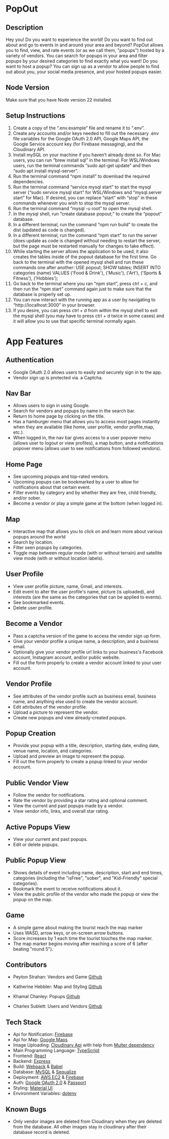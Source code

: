 # PopOut

## Description
Hey you! Do you want to experience the world! Do you want to find out about and go to events in and around your area and beyond? PopOut allows you to find, view, and rate events (or as we call them, "popups") hosted by a variety of vendors. You can search for popups in your area and filter popups by your desired categories to find exactly what you want! Do you want to host a popup? You can sign up as a vendor to allow people to find out about you, your social media presence, and your hosted popups easier.

## Node Version
Make sure that you have Node version 22 installed.

## Setup Instructions
1. Create a copy of the “.env.example” file and rename it to “.env”.
2. Create any accounts and/or keys needed to fill out the necessary .env file variables for the Google OAuth 2.0 API, Google Maps API, the Google Service account key (for Firebase messaging), and the Cloudinary API.
3. Install mySQL on your machine if you haven’t already done so. For Mac users, you can run “brew install sql” in the terminal. For WSL/Windows users, run the terminal commands “sudo apt-get update” and then “sudo apt install mysql-server”.
4. Run the terminal command “npm install” to download the required dependencies.
5. Run the terminal command “service mysql start” to start the mysql server (“sudo service mysql start” for WSL/Windows and “mysql.server start” for Mac). If desired, you can replace “start” with “stop” in these commands whenever you wish to stop the mysql server.
6. Run the terminal command “mysql -u root” to open the mysql shell.
7. In the mysql shell, run “create database popout;” to create the “popout” database.
8. In a different terminal, run the command “npm run build” to create the dist (updated as code is changed).
9. In a different terminal, run the command “npm start” to run the server (does update as code is changed without needing to restart the server, but the page must be restarted manually for changes to take effect).
10. While starting the server allows the application to be used, it also creates the tables inside of the popout database for the first time. Go back to the terminal with the opened mysql shell and run these commands one after another:
USE popout;
SHOW tables;
INSERT INTO categories (name) VALUES ('Food & Drink'), ('Music'), ('Art'), ('Sports & Fitness'), ('Hobbies');
11. Go back to the terminal where you ran “npm start”, press ctrl + c, and then run the “npm start” command again just to make sure that the database is properly set up.
12. You can now interact with the running app as a user by navigating to “http://localhost:3000” in your browser.
13. If you desire, you can press ctrl + d from within the mysql shell to exit the mysql shell (you may have to press ctrl + d twice in some cases) and it will allow you to use that specific terminal normally again.

# App Features

## Authentication
- Google OAuth 2.0 allows users to easily and securely sign in to the app.
- Vendor sign up is protected via. a Captcha.

## Nav Bar
- Allows users to sign in using Google.
- Search for vendors and popups by name in the search bar.
- Return to home page by clicking on the title.
- Has a hamburger menu that allows you to access most pages instantly when they are available (like home, user profile, vendor profile,map, etc.).
- When logged in, the nav bar gives access to a user popover menu (allows user to logout or view profiles), a map button, and a notifications popover menu (allows user to see notifications from followed vendors).

## Home Page
- See upcoming popups and top-rated vendors.
- Upcoming popups can be bookmarked by a user to allow for notifications about that certain event.
- Filter events by category and by whether they are free, child friendly, and/or sober.
- Become a vendor or play a simple game at the bottom (when logged in).

## Map
- Interactive map that allows you to click on and learn more about various popups around the world
- Search by location.
- Filter seen popups by categories.
- Toggle map between regular mode (with or without terrain) and satellite view mode (with or without location labels).

## User Profile
- View user profile picture, name, Gmail, and interests.
- Edit event to alter the user profile's name, picture (is uploaded), and interests (are the same as the categories that can be applied to events).
- See bookmarked events.
- Delete user profile.

## Become a Vendor
- Pass a captcha version of the game to access the vendor sign up form.
- Give your vendor profile a unique name, a description, and a business email.
- Optionally give your vendor profile url links to your business's Facebook account, Instagram account, and/or public website.
- Fill out the form properly to create a vendor account linked to your user account.

## Vendor Profile
- See attributes of the vendor profile such as business email, business name, and anything else used to create the vendor account.
- Edit attributes of the vendor profile.
- Upload a picture to represent the vendor.
- Create new popups and view already-created popups.

## Popup Creation
- Provide your popup with a title, description, starting date, ending date, venue name, location, and categories.
- Upload and preview an image to represent the popup.
- Fill out the form properly to create a popup linked to your vendor account.

## Public Vendor View
- Follow the vendor for notifications.
- Rate the vendor by providing a star rating and optional comment.
- View the current and past popups made by a vendor.
- View vendor info, links, and overall star rating.

## Active Popups View
- View your current and past popups.
- Edit or delete popups.

## Public Popup View
- Shows details of event including name, description, start and end times, categories (including the "isFree", "sober", and "Kid-Friendly" special categories).
- Bookmark the event to receive notifications about it.
- View the public profile of the vendor who made the popup or view the popup on the map.

## Game
- A simple game about making the tourist reach the map marker
- Uses WASD, arrow keys, or on-screen arrow buttons.
- Score increases by 1 each time the tourist touches the map marker.
- The map marker begins moving after reaching a score of 6 (after beating "round 5").

## Contributors
- Peyton Strahan: Vendors and Game [Github](https://github.com/PeytonStrahan)

- Katherine Hebbler: Map and Styling [Github](https://github.com/khebbler)

- Khamal Chanley: Popups [Github](https://github.com/khamal22)

- Charles Sublett: Users and Vendors [Github](https://github.com/BMH397)

## Tech Stack
  - Api for Notification: [Firebase](https://firebase.google.com/)
  - Api for Map: [Google Maps](https://developers.google.com/maps/documentation)
  - Image Uploading: [Cloudinary Api](https://cloudinary.com/documentation/image_upload_api_reference) with help from [Multer dependency](https://expressjs.com/en/resources/middleware/multer.html)
  - Main Programming Language: [TypeScript](https://www.typescriptlang.org/docs/handbook/intro.html)
  - Frontend: [React](https://react.dev/)
  - Backend: [Express](https://expressjs.com/en/4x/api.html)
  - Build: [Webpack](https://webpack.js.org/configuration/) & [Babel](https://babeljs.io/docs/)
  - Database: [MySQL](https://www.mysql.com/) & [Sequalize](https://sequelize.org/docs/v7/databases/mysql/)
  - Deployment: [AWS EC2](https://aws.amazon.com/ec2/) & [Firebase](https://firebase.google.com/)
  - Auth: [Google OAuth 2.0](https://developers.google.com/identity/protocols/oauth2) & [Passport](https://www.passportjs.org/tutorials/google/)
  - Styling: [Material UI](https://mui.com/)
  - Environment Variables: [dotenv](https://www.npmjs.com/package/dotenv)

## Known Bugs
  - Only vendor images are deleted from Cloudinary when they are deleted from the database. All other images stay in cloudinary after their database record is deleted.